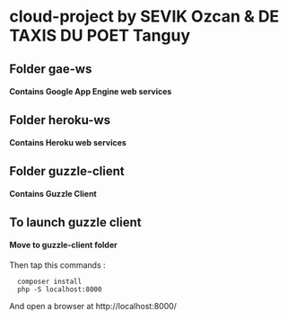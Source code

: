 # cloud-project by SEVIK Ozcan & DE TAXIS DU POET Tanguy

## Folder gae-ws
#### Contains Google App Engine web services

## Folder heroku-ws
#### Contains Heroku web services

## Folder guzzle-client
#### Contains Guzzle Client

## To launch guzzle client 
#### Move to guzzle-client folder

Then tap this commands :

```
  composer install
  php -S localhost:8000
```
And open a browser at http://localhost:8000/
